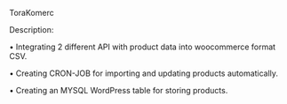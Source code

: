 
ToraKomerc

Description:

• Integrating 2 different API with product data into woocommerce format CSV.

• Creating CRON-JOB for importing and updating products automatically.

• Creating an MYSQL WordPress table for storing products.
